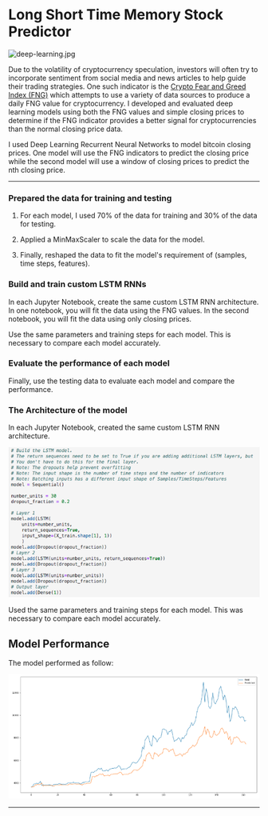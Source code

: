 # Long Short Time Memory Stock Predictor

![deep-learning.jpg](Images/deep-learning.jpg)

Due to the volatility of cryptocurrency speculation, investors will often try to incorporate sentiment from social media and news articles to help guide their trading strategies. One such indicator is the [Crypto Fear and Greed Index (FNG)](https://alternative.me/crypto/fear-and-greed-index/) which attempts to use a variety of data sources to produce a daily FNG value for cryptocurrency. I developed and evaluated deep learning models using both the FNG values and simple closing prices to determine if the FNG indicator provides a better signal for cryptocurrencies than the normal closing price data.

I used Deep Learning Recurrent Neural Networks to model bitcoin closing prices. One model will use the FNG indicators to predict the closing price while the second model will use a window of closing prices to predict the nth closing price.

- - -


### Prepared the data for training and testing

1. For each model, I used 70% of the data for training and 30% of the data for testing.

2. Applied a MinMaxScaler to scale the data for the model.

3. Finally, reshaped the data to fit the model's requirement of (samples, time steps, features).

### Build and train custom LSTM RNNs

In each Jupyter Notebook, create the same custom LSTM RNN architecture. In one notebook, you will fit the data using the FNG values. In the second notebook, you will fit the data using only closing prices.

Use the same parameters and training steps for each model. This is necessary to compare each model accurately.

### Evaluate the performance of each model

Finally, use the testing data to evaluate each model and compare the performance.

### The Architecture of the model 

In each Jupyter Notebook, created the same custom LSTM RNN architecture. 

![architecture](Images/arch.png)


Used the same parameters and training steps for each model. This was necessary to compare each model accurately.


## Model Performance

The model performed as follow:


![performance](Images/actualvsmodel.png)
- - -
